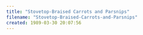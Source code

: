 ```yaml
---
title: "Stovetop-Braised Carrots and Parsnips"
filename: "Stovetop-Braised-Carrots-and-Parsnips"
created: 1989-03-30 20:07:56
---
```

